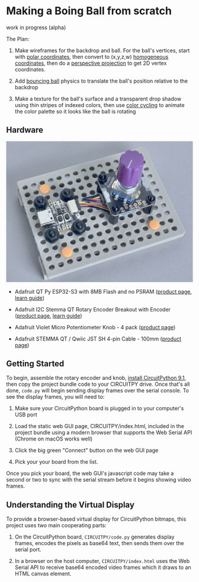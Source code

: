 <!-- SPDX-License-Identifier: MIT -->
<!-- SPDX-FileCopyrightText: Copyright 2024 Sam Blenny -->
# Making a Boing Ball from scratch

work in progress (alpha)

The Plan:

1. Make wireframes for the backdrop and ball. For the ball's vertices, start
   with
   [polar coordinates](https://en.wikipedia.org/wiki/Polar_coordinate_system),
   then convert to (x,y,z,w)
   [homogeneous coordinates](https://en.wikipedia.org/wiki/Homogeneous_coordinates),
   then do a
   [perspective projection](https://en.wikipedia.org/wiki/3D_projection#Perspective_projection)
   to get 2D vertex coordinates.

2. Add [bouncing ball](https://en.wikipedia.org/wiki/Bouncing_ball) physics to
   translate the ball's position relative to the backdrop

3. Make a texture for the ball's surface and a transparent drop shadow using
   thin stripes of indexed colors, then use
   [color cycling](https://en.wikipedia.org/wiki/Color_cycling) to animate the
   color palette so it looks like the ball is rotating


## Hardware

![QT Py ESP32-S3 dev board with rotary encoder](qtpyS3.jpeg)

- Adafruit QT Py ESP32-S3 with 8MB Flash and no PSRAM
  ([product page](https://www.adafruit.com/product/5426),
  [learn guide](https://learn.adafruit.com/adafruit-qt-py-esp32-s3))

- Adafruit I2C Stemma QT Rotary Encoder Breakout with Encoder
  ([product page](https://www.adafruit.com/product/5880),
  [learn guide](https://learn.adafruit.com/adafruit-i2c-qt-rotary-encoder))

- Adafruit Violet Micro Potentiometer Knob - 4 pack
  ([product page](https://www.adafruit.com/product/5537))

- Adafruit STEMMA QT / Qwiic JST SH 4-pin Cable - 100mm
  ([product page](https://www.adafruit.com/product/4210))


## Getting Started

To begin, assemble the rotary encoder and knob,
[install CircuitPython 9.1](https://learn.adafruit.com/welcome-to-circuitpython/installing-circuitpython),
then copy the project bundle code to your CIRCUITPY drive. Once that's all done,
`code.py` will begin sending display frames over the serial console. To see the
display frames, you will need to:

1. Make sure your CircuitPython board is plugged in to your computer's USB port

2. Load the static web GUI page, CIRCUITPY/index.html, included in the project
   bundle using a modern browser that supports the Web Serial API (Chrome on
   macOS works well)

3. Click the big green "Connect" button on the web GUI page

4. Pick your your board from the list.

Once you pick your board, the web GUI's javascript code may take a second or
two to sync with the serial stream before it begins showing video frames.


## Understanding the Virtual Display

To provide a browser-based virtual display for CircuitPython bitmaps, this
project uses two main cooperating parts:

1. On the CircuitPython board, `CIRCUITPY/code.py` generates display frames,
   encodes the pixels as base64 text, then sends them over the serial port.

2. In a browser on the host computer, `CIRCUITPY/index.html` uses the Web
   Serial API to receive base64 encoded video frames which it draws to an HTML
   canvas element.
